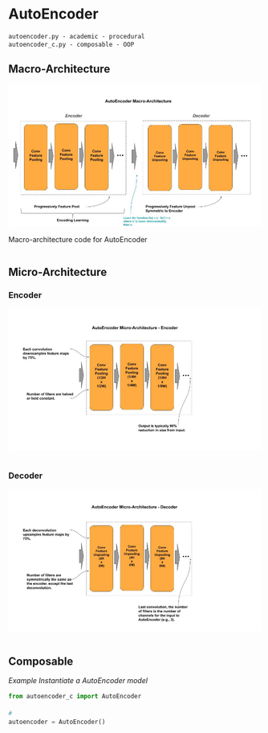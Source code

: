 
# AutoEncoder

    autoencoder.py - academic - procedural
    autoencoder_c.py - composable - OOP


## Macro-Architecture

<img src='macro.jpg'>

Macro-architecture code for AutoEncoder

```python
```

## Micro-Architecture 

### Encoder

<img src='encoder.jpg'>

```python
```

### Decoder

<img src="decoder.jpg">

```python
```

## Composable

*Example Instantiate a AutoEncoder model*

```python
from autoencoder_c import AutoEncoder

# 
autoencoder = AutoEncoder()

